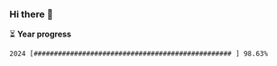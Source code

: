 ### Hi there :wave:

:hourglass_flowing_sand: **Year progress**

```txt
2024 [################################################# ] 98.63%
```
